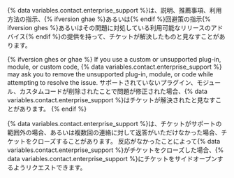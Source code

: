 {% data variables.contact.enterprise_support %}は、説明、推薦事項、利用方法の指示、{% ifversion ghae %}あるいは{% endif %}回避策の指示{% ifversion ghes %}あるいはその問題に対処している利用可能なリリースのアドバイス{% endif %}の提供を持って、チケットが解決したものと見なすことがあります。

{% ifversion ghes or ghae %}
If you use a custom or unsupported plug-in, module, or custom code,
{% data variables.contact.enterprise_support %} may ask you to remove the unsupported plug-in, module, or code while attempting to resolve the issue. サポートされていないプラグイン、モジュール、カスタムコードが削除されたことで問題が修正された場合、{% data variables.contact.enterprise_support %}はチケットが解決されたと見なすことがあります。
{% endif %}

{% data variables.contact.enterprise_support %}は、チケットがサポートの範囲外の場合、あるいは複数回の連絡に対して返答がいただけなかった場合、チケットをクローズすることがあります。 反応がなかったことによって{% data variables.contact.enterprise_support %}がチケットをクローズした場合、{% data variables.contact.enterprise_support %}にチケットをサイドオープンするようリクエストできます。
